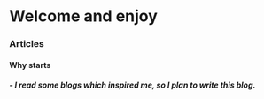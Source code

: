# Welcome and enjoy
### Articles
#### Why starts
##### - I read some blogs which inspired me, so I plan to write this blog.
